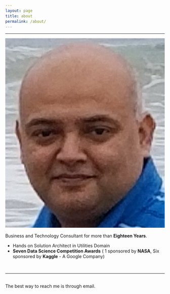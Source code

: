 ```yaml
---
layout: page
title: about
permalink: /about/
---
```

<span class="contacticon center">
	<a href="mailto:ambarish.ganguly@gmail.com"><i class="fa fa-envelope-square"></i></a>
	<a href="https://github.com/ambarishg" target="_blank"><i class="fa fa-github-square"></i></a>
	<a href="https://www.linkedin.com/in/ambarish-ganguly/" target="_blank"><i class="fa fa-linkedin-square"></i></a>
	<a href="https://www.facebook.com/machinelearningfun/" target="_blank"><i class="fa fa-facebook-square"></i></a>
	<a href="https://twitter.com/a_ganguly" target="_blank"><i class="fa fa-twitter-square"></i></a>
</span>

<hr>
<img class="col one right" src="/img/prof_pic.jpg">



Business and Technology Consultant for more than **Eighteen Years**.     

* Hands on Solution Architect in Utilities Domain           
* **Seven Data Science Competition Awards** ( 1 sponsored by **NASA**, Six sponsored by **Kaggle** -  A Google Company)             

<br/>
<hr/>
<br/>


<div class="col three caption">
	The best way to reach me is through email.
</div>

